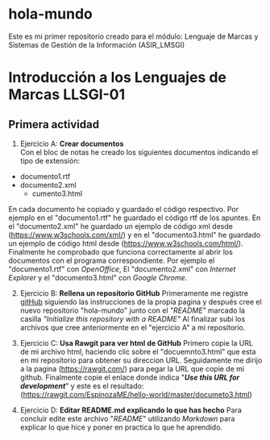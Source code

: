 # hola-mundo
Este es mi primer repositorio creado para el módulo: Lenguaje de Marcas y Sistemas de Gestión de la Información (ASIR_LMSGI)

# Introducción a los Lenguajes de Marcas LLSGI-01
## Primera actividad

1. Ejercicio A: **Crear documentos**  
   Con el bloc de notas he creado los siguientes documentos indicando el tipo de extensión:  
 * documento1.rtf
  * documento2.xml
      * cumento3.html

 En cada documento he copiado y guardado el código respectivo. Por ejemplo en el "documento1.rtf" he guardado el código rtf de los apuntes. En el "documento2.xml" he guardado un ejemplo de código xml desde (https://www.w3schools.com/xml/) y en el "documento3.html" he guardado un ejemplo de código html desde (https://www.w3schools.com/html/).
 Finalmente he comprobado que funciona correctamente al abrir los documentos con el programa correspondiente. Por ejemplo el "documento1.rtf" con _OpenOffice_, El "documento2.xml" con _Internet Explorer_ y el "documento3.html" con _Google Chrome_.
 
2. Ejercicio B: **Rellena un repositorio GitHub**
 Primeramente me registre [gitHub](https://github.com/) siguiendo las instrucciones de la propia pagina y después cree el nuevo repositorio "hola-mundo" junto con el _"README"_ marcado la casilla _"Initialize this repository with a README"_
 Al finalizar subi los archivos que cree anteriormente en el "ejercicio A" a mi repositorio.
 
3. Ejercicio C: **Usa Rawgit para ver html de GitHub**
  Primero copie la URL de mi archivo html, haciendo clic sobre el "docuemnto3.html" que esta en mi repositorio para obtener su direccion URL. Seguidamente me dirijo a la pagina (https://rawgit.com/) para pegar la URL que copie de mi github.
  Finalmente copie el enlace donde indica "**_Use this URL for development_**" y este es el resultado: (https://rawgit.com/EspinozaME/hello-world/master/documeto3.html)
4. Ejercicio D: **Editar README.md explicando lo que has hecho**
 Para concluir edite este archivo "_README_" utilizando _Markdown_ para explicar lo que hice y poner en practica lo que he aprendido.
